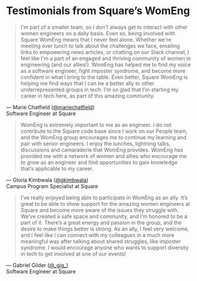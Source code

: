 # Testimonials from Square’s WomEng

> I'm part of a smaller team, so I don't always get to interact with other women engineers on a daily basis. Even so, being involved with Square WomEng means that I never feel alone. Whether we're meeting over lunch to talk about the challenges we face, emailing links to empowering news articles, or chatting on our Slack channel, I feel like I'm a part of an engaged and thriving community of women in engineering (and our allies!). WomEng has helped me to find my voice as a software engineer, fight imposter syndrome, and become more confident in what I bring to the table. Even better, Square WomEng is helping me find ways that I can be a better ally to other underrepresented groups in tech. I'm so glad that I'm starting my career in tech here, as part of this amazing community.

— Marie Chatfield ([@mariechatfield](https://twitter.com/mariechatfield))  
Software Engineer at Square




> WomEng is extremely important to me as an engineer. I do not contribute to the Square code base since I work on our People team, and the WomEng group encourages me to continue my learning and pair with senior engineers. I enjoy the lunches, lightning talks, discussions and camaraderie that WomEng provides. WomEng has provided me with a network of women and allies who encourage me to grow as an engineer and find opportunities to gain knowledge that’s applicable to my career. 

— Gloria Kimbwala ([@gkimbwala](https://twitter.com/gkimbwala))  
Campus Program Specialist at Square


> I’ve really enjoyed being able to participate in WomEng as an ally. It’s great to be able to show support for the amazing women engineers at Square and become more aware of the issues they struggle with. We’ve created a safe space and community, and I’m honored to be a part of it. There’s a great energy and passion in the group, and the desire to make things better is strong. As an ally, I feel very welcome, and I feel like I can connect with my colleagues in a much more meaningful way after talking about shared struggles, like imposter syndrome. I would encourage anyone who wants to support diversity in tech to get involved at one of our events!

— Gabriel Gilder ([@\_gjg\_](https://twitter.com/_gjg_))  
Software Engineer at Square
